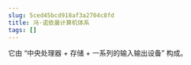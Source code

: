 ```yaml
---
slug: 5ced45bcd918af3a2704c8fd
title: 冯·诺依曼计算机体系
tags: []
---
```


它由 “中央处理器 + 存储 + 一系列的输入输出设备” 构成。
